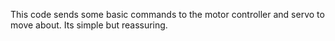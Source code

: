 This code sends some basic commands to the motor controller and servo to move about. Its simple but reassuring.
